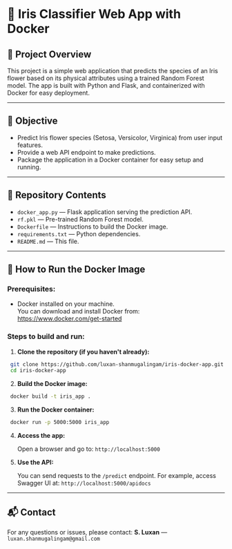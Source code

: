 # 🌺 Iris Classifier Web App with Docker

## 📌 Project Overview
This project is a simple web application that predicts the species of an Iris flower based on its physical attributes using a trained Random Forest model. The app is built with Python and Flask, and containerized with Docker for easy deployment.

---

## 🎯 Objective
- Predict Iris flower species (Setosa, Versicolor, Virginica) from user input features.
- Provide a web API endpoint to make predictions.
- Package the application in a Docker container for easy setup and running.

---

## 📂 Repository Contents
- `docker_app.py` — Flask application serving the prediction API.
- `rf.pkl` — Pre-trained Random Forest model.
- `Dockerfile` — Instructions to build the Docker image.
- `requirements.txt` — Python dependencies.
- `README.md` — This file.

---

## 🐳 How to Run the Docker Image

### Prerequisites:
- Docker installed on your machine.  
  You can download and install Docker from: https://www.docker.com/get-started

### Steps to build and run:

1. **Clone the repository (if you haven't already):**

  ```bash
   git clone https://github.com/luxan-shanmugalingam/iris-docker-app.git
   cd iris-docker-app
  ````

2. **Build the Docker image:**

  ```bash
   docker build -t iris_app .
  ```

3. **Run the Docker container:**

  ```bash
   docker run -p 5000:5000 iris_app
  ```

4. **Access the app:**

   Open a browser and go to:
   `http://localhost:5000`

5. **Use the API:**

   You can send requests to the `/predict` endpoint. For example, access Swagger UI at:
   `http://localhost:5000/apidocs`

---

## 📬 Contact

For any questions or issues, please contact:
**S. Luxan** — `luxan.shanmugalingam@gmail.com`
